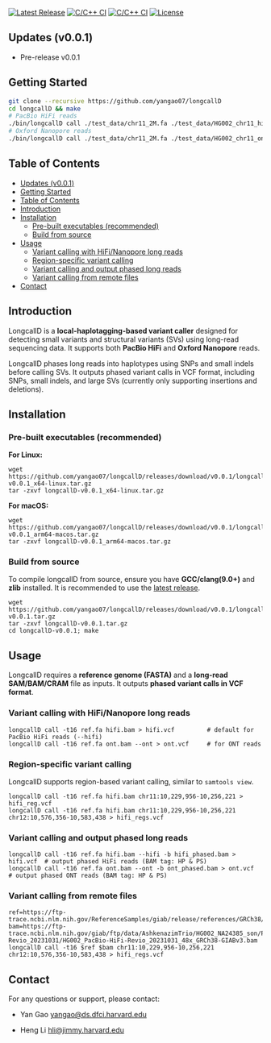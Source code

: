 <!-- # LongcallD: local-haplotagging-based small and structural variant calling -->

[![Latest Release](https://img.shields.io/github/release/yangao07/longcallD.svg?label=Release)](https://github.com/yangao07/longcallD/releases/latest)
[![C/C++ CI](https://github.com/yangao07/longcallD/actions/workflows/linux-CI.yml/badge.svg)](https://github.com/yangao07/longcallD/actions/workflows/linux-CI.yml)
[![C/C++ CI](https://github.com/yangao07/longcallD/actions/workflows/macos-CI.yml/badge.svg)](https://github.com/yangao07/longcallD/actions/workflows/macos-CI.yml)
[![License](https://img.shields.io/badge/License-MIT-black.svg)](https://github.com/yangao07/longcallD/blob/main/LICENSE)
<!-- [![Github All Releases](https://img.shields.io/github/downloads/yangao07/longcallD/total.svg?label=Download)](https://github.com/yangao07/longcallD/releases) -->
<!-- [![BioConda Install](https://img.shields.io/conda/dn/bioconda/longcallD.svg?style=flag&label=BioConda%20install)](https://anaconda.org/bioconda/longcallD) -->
<!-- [![Published in Bioinformatics](https://img.shields.io/badge/Published%20in-Bioinformatics-blue.svg)](https://dx.doi.org/10.1093/bioinformatics/btaa963) -->
<!-- [![GitHub Issues](https://img.shields.io/github/issues/yangao07/longcallD.svg?label=Issues)](https://github.com/yangao07/longcallD/issues) -->
## Updates (v0.0.1)

* Pre-release v0.0.1

## Getting Started
```sh
git clone --recursive https://github.com/yangao07/longcallD
cd longcallD && make
# PacBio HiFi reads
./bin/longcallD call ./test_data/chr11_2M.fa ./test_data/HG002_chr11_hifi_test.bam --hifi > HG002_hifi_test.vcf
# Oxford Nanopore reads
./bin/longcallD call ./test_data/chr11_2M.fa ./test_data/HG002_chr11_ont_test.bam --ont > HG002_ont_test.vcf
```
<!-- # man page for detailed command line options
man ./longcallD.1
``` -->

## Table of Contents
- [Updates (v0.0.1)](#updates-v001)
- [Getting Started](#getting-started)
- [Table of Contents](#table-of-contents)
- [Introduction](#introduction)
- [Installation](#installation)
  - [Pre-built executables (recommended)](#pre-built-executables-recommended)
  - [Build from source](#build-from-source)
- [Usage](#usage)
  - [Variant calling with HiFi/Nanopore long reads](#variant-calling-with-hifinanopore-long-reads)
  - [Region-specific variant calling](#region-specific-variant-calling)
  - [Variant calling and output phased long reads](#variant-calling-and-output-phased-long-reads)
  - [Variant calling from remote files](#variant-calling-from-remote-files)
- [Contact](#contact)


## Introduction
LongcallD is a **local-haplotagging-based variant caller** designed for detecting small variants and structural variants (SVs)
using long-read sequencing data. It supports both **PacBio HiFi** and **Oxford Nanopore** reads.

LongcallD phases long reads into haplotypes using SNPs and small indels before calling SVs. It outputs phased variant calls in VCF format, including SNPs, small indels, and large SVs (currently only supporting insertions and deletions).
## Installation

### Pre-built executables (recommended)
**For Linux:**
```
wget https://github.com/yangao07/longcallD/releases/download/v0.0.1/longcallD-v0.0.1_x64-linux.tar.gz
tar -zxvf longcallD-v0.0.1_x64-linux.tar.gz
```
**For macOS:**
```
wget https://github.com/yangao07/longcallD/releases/download/v0.0.1/longcallD-v0.0.1_arm64-macos.tar.gz
tar -zxvf longcallD-v0.0.1_arm64-macos.tar.gz
```

### Build from source
To compile longcallD from source, ensure you have **GCC/clang(9.0+)** and **zlib** installed. 
It is recommended to use the [latest release](https://github.com/yangao07/longcallD/releases).
```
wget https://github.com/yangao07/longcallD/releases/download/v0.0.1/longcallD-v0.0.1.tar.gz
tar -zxvf longcallD-v0.0.1.tar.gz
cd longcallD-v0.0.1; make
```

## Usage
LongcallD requires a **reference genome (FASTA)** and a **long-read SAM/BAM/CRAM** file as inputs. It outputs **phased variant calls in VCF format**.
### Variant calling with HiFi/Nanopore long reads
```
longcallD call -t16 ref.fa hifi.bam > hifi.vcf         # default for PacBio HiFi reads (--hifi)
longcallD call -t16 ref.fa ont.bam --ont > ont.vcf     # for ONT reads
```

### Region-specific variant calling
LongcallD supports region-based variant calling, similar to `samtools view`.
```
longcallD call -t16 ref.fa hifi.bam chr11:10,229,956-10,256,221 > hifi_reg.vcf
longcallD call -t16 ref.fa hifi.bam chr11:10,229,956-10,256,221 chr12:10,576,356-10,583,438 > hifi_regs.vcf
```

### Variant calling and output phased long reads
```
longcallD call -t16 ref.fa hifi.bam --hifi -b hifi_phased.bam > hifi.vcf  # output phased HiFi reads (BAM tag: HP & PS)
longcallD call -t16 ref.fa ont.bam --ont -b ont_phased.bam > ont.vcf      # output phased ONT reads (BAM tag: HP & PS)
```
### Variant calling from remote files
```
ref=https://ftp-trace.ncbi.nlm.nih.gov/ReferenceSamples/giab/release/references/GRCh38/GRCh38_GIABv3_no_alt_analysis_set_maskedGRC_decoys_MAP2K3_KMT2C_KCNJ18.fasta.gz
bam=https://ftp-trace.ncbi.nlm.nih.gov/giab/ftp/data/AshkenazimTrio/HG002_NA24385_son/PacBio_HiFi-Revio_20231031/HG002_PacBio-HiFi-Revio_20231031_48x_GRCh38-GIABv3.bam
longcallD call -t16 $ref $bam chr11:10,229,956-10,256,221 chr12:10,576,356-10,583,438 > hifi_regs.vcf
```

## Contact

For any questions or support, please contact:

* Yan Gao yangao@ds.dfci.harvard.edu

* Heng Li hli@jimmy.harvard.edu
